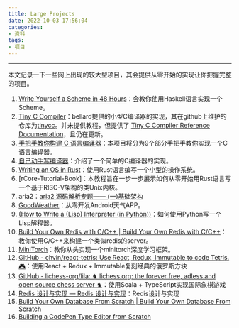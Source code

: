 ```yaml
---
title: Large Projects
date: 2022-10-03 17:56:04
categories:
- 资料
tags:
- 项目
---
```

---
本文记录一下一些网上出现的较大型项目，其会提供从零开始的实现让你把握完整的项目。
<!--more-->

1. [Write Yourself a Scheme in 48 Hours](https://en.wikibooks.org/wiki/Write_Yourself_a_Scheme_in_48_Hours)：会教你使用Haskell语言实现一个Scheme。
2. [Tiny C Compiler](https://bellard.org/tcc/)：bellard提供的小型C编译器的实现，其在github上维护的仓库为[tinycc](https://github.com/TinyCC/tinycc)。并未提供教程，但提供了 [Tiny C Compiler Reference Documentation](https://bellard.org/tcc/tcc-doc.html)，且仍在更新。
3. [手把手教你构建 C 语言编译器](https://lotabout.me/2015/write-a-C-interpreter-0/)：本项目将分为9个部分手把手教你实现一个C语言编译器。
4. [自己动手写编译器](https://pandolia.net/tinyc/)：介绍了一个简单的C编译器的实现。
5. [Writing an OS in Rust](https://os.phil-opp.com/)：使用Rust语言编写一个小型的操作系统。
6.  [rCore-Tutorial-Book]：本教程旨在一步一步展示如何从零开始用Rust语言写一个基于RISC-V架构的类Unix内核。
7. aria2：[aria2 源码解析专题—— (一)基础架构](https://www.cnblogs.com/endingly/p/15832027.html)
8. [GoodWeather](https://github.com/lilongweidev/GoodWeather)：从零开发Android天气APP。
9. [(How to Write a (Lisp) Interpreter (in Python))](https://norvig.com/lispy.html)：如何使用Python写一个Lisp解释器。
10. [Build Your Own Redis with C/C++ | Build Your Own Redis with C/C++](https://build-your-own.org/redis/)：教你使用C/C++来构建一个类似redis的server。
11. [MiniTorch](https://minitorch.github.io/)：教你从头实现一个minitorch深度学习框架。
12. [GitHub - chvin/react-tetris: Use React, Redux, Immutable to code Tetris. 🎮](https://github.com/chvin/react-tetris)：使用React + Redux + Immutable复刻经典的俄罗斯方块
13. [GitHub - lichess-org/lila: ♞ lichess.org: the forever free, adless and open source chess server ♞](https://github.com/lichess-org/lila)：使用Scala + TypeScript实现国际象棋游戏
14. [Redis 设计与实现 — Redis 设计与实现](http://redisbook.com/index.html)：Redis设计与实现
15. [Build Your Own Database From Scratch | Build Your Own Database From Scratch](https://build-your-own.org/database/)
16. [Building a CodePen Type Editor from Scratch](https://decode.sh/building-a-code-pen-type-editor-from-scratch)

